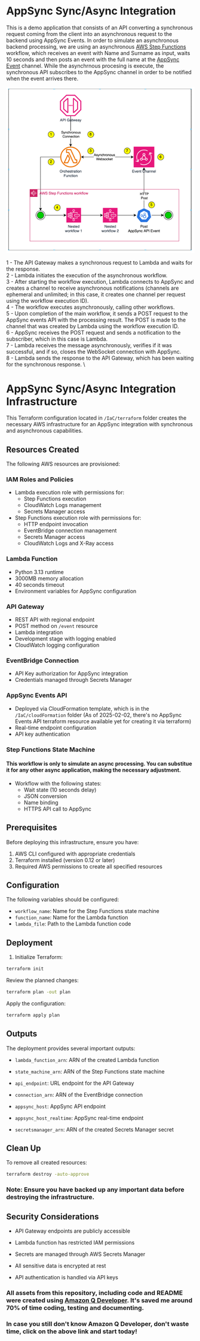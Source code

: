 # AppSync Sync/Async Integration
This is a demo application that consists of an API converting a synchronous request coming from the client into an asynchronous request to the backend using AppSync Events.
In order to simulate an asynchronous backend processing, we are using an asynchronous [AWS Step Functions](https://aws.amazon.com/pt/step-functions/) workflow, which receives an event with Name and Surname as input, waits 10 seconds and then posts an event with the full name at the [AppSync Event](https://docs.aws.amazon.com/appsync/latest/eventapi/event-api-welcome.html) channel. While the asynchrnous procesing is execute, the synchronous API subscribes to the AppSync channel in order to be notified when the event arrives there.

![AppSync Events](/images/AppSync-Integration.png)

1 - The API Gateway makes a synchronous request to Lambda and waits for the response. \
2 - Lambda initiates the execution of the asynchronous workflow. \
3 - After starting the workflow execution, Lambda connects to AppSync and creates a channel to receive asynchronous notifications (channels are ephemeral and unlimited; in this case, it creates one channel per request using the workflow execution ID). \
4 - The workflow executes asynchronously, calling other workflows. \
5 - Upon completion of the main workflow, it sends a POST request to the AppSync events API with the processing result. The POST is made to the channel that was created by Lambda using the workflow execution ID. \
6 - AppSync receives the POST request and sends a notification to the subscriber, which in this case is Lambda. \
7 - Lambda receives the message asynchronously, verifies if it was successful, and if so, closes the WebSocket connection with AppSync. \
8 - Lambda sends the response to the API Gateway, which has been waiting for the synchronous response. \


# AppSync Sync/Async Integration Infrastructure

This Terraform configuration located in `/IaC/terraform` folder creates the necessary AWS infrastructure for an AppSync integration with synchronous and asynchronous capabilities.

## Resources Created

The following AWS resources are provisioned:

### IAM Roles and Policies
- Lambda execution role with permissions for:
  - Step Functions execution
  - CloudWatch Logs management
  - Secrets Manager access
- Step Functions execution role with permissions for:
  - HTTP endpoint invocation
  - EventBridge connection management
  - Secrets Manager access
  - CloudWatch Logs and X-Ray access

### Lambda Function
- Python 3.13 runtime
- 3000MB memory allocation
- 40 seconds timeout
- Environment variables for AppSync configuration

### API Gateway
- REST API with regional endpoint
- POST method on `/event` resource
- Lambda integration
- Development stage with logging enabled
- CloudWatch logging configuration

### EventBridge Connection
- API Key authorization for AppSync integration
- Credentials managed through Secrets Manager

### AppSync Events API
- Deployed via CloudFormation template, which is in the `/IaC/cloudFormation` folder (As of 2025-02-02, there's no AppSync Events API terraform resource available yet for creating it via terraform)
- Real-time endpoint configuration
- API key authentication

### Step Functions State Machine
#### This workflow is only to simulate an async processing. You can substitue it for any other async application, making the necessary adjustment.
- Workflow with the following states:
  - Wait state (10 seconds delay)
  - JSON conversion
  - Name binding
  - HTTPS API call to AppSync

## Prerequisites

Before deploying this infrastructure, ensure you have:

1. AWS CLI configured with appropriate credentials
2. Terraform installed (version 0.12 or later)
3. Required AWS permissions to create all specified resources

## Configuration

The following variables should be configured:

- `workflow_name`: Name for the Step Functions state machine
- `function_name`: Name for the Lambda function
- `lambda_file`: Path to the Lambda function code


## Deployment

1. Initialize Terraform:
```bash
terraform init
```

Review the planned changes:
```bash
terraform plan -out plan
```

Apply the configuration:
```bash
terraform apply plan
```

## Outputs
The deployment provides several important outputs:

- `lambda_function_arn`: ARN of the created Lambda function

- `state_machine_arn`: ARN of the Step Functions state machine

- `api_endpoint`: URL endpoint for the API Gateway

- `connection_arn`: ARN of the EventBridge connection

- `appsync_host`: AppSync API endpoint

- `appsync_host_realtime`: AppSync real-time endpoint

- `secretsmanager_arn`: ARN of the created Secrets Manager secret

## Clean Up
To remove all created resources:
```bash
terraform destroy -auto-approve
```

### Note: Ensure you have backed up any important data before destroying the infrastructure.

## Security Considerations
- API Gateway endpoints are publicly accessible

- Lambda function has restricted IAM permissions

- Secrets are managed through AWS Secrets Manager

- All sensitive data is encrypted at rest

- API authentication is handled via API keys

### All assets from this repository, including code and README were created using [Amazon Q Developer](https://aws.amazon.com/q/developer/?refid=fb915ff8-831e-4689-ac53-ca3986cdfd50). It's saved me around 70% of time coding, testing and documenting. 
### In case you still don't know Amazon Q Developer, don't waste time, click on the above link and start today!